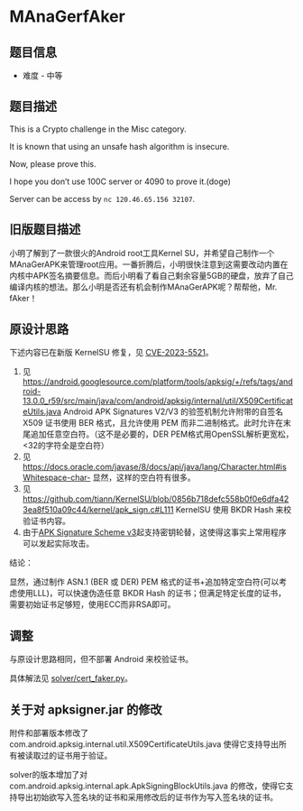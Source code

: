 # MAnaGerfAker

## 题目信息

* 难度 - 中等

## 题目描述

This is a Crypto challenge in the Misc category.

It is known that using an unsafe hash algorithm is insecure.

Now, please prove this.

I hope you don’t use 100C server or 4090 to prove it.(doge)

Server can be access by `nc 120.46.65.156 32107`.

## 旧版题目描述

小明了解到了一款很火的Android root工具Kernel SU，并希望自己制作一个MAnaGerAPK来管理root应用。一番折腾后，小明很快注意到这需要改动内置在内核中APK签名摘要信息。而后小明看了看自己剩余容量5GB的硬盘，放弃了自己编译内核的想法。那么小明是否还有机会制作MAnaGerAPK呢？帮帮他，Mr. fAker！

## 原设计思路

下述内容已在新版 KernelSU 修复，见 [CVE-2023-5521](https://huntr.com/bounties/d438eff7-4e24-45e0-bc75-d3a5b3ab2ea1/)。

1. 见 https://android.googlesource.com/platform/tools/apksig/+/refs/tags/android-13.0.0_r59/src/main/java/com/android/apksig/internal/util/X509CertificateUtils.java
Android APK Signatures V2/V3 的验签机制允许附带的自签名 X509 证书使用 BER 格式，且允许使用 PEM 而非二进制格式。此时允许在末尾追加任意空白符。（这不是必要的，DER PEM格式用OpenSSL解析更宽松，<32的字符全是空白符）
1. 见 https://docs.oracle.com/javase/8/docs/api/java/lang/Character.html#isWhitespace-char-
显然，这样的空白符有很多。
1. 见 https://github.com/tiann/KernelSU/blob/0856b718defc558b0f0e6dfa423ea8f510a09c44/kernel/apk_sign.c#L111
KernelSU 使用 BKDR Hash 来校验证书内容。
1. 由于[APK Signature Scheme v3](https://source.android.com/docs/security/features/apksigning/v3)起支持密钥轮替，这使得这事实上常用程序可以发起实际攻击。

结论：

显然，通过制作 ASN.1 (BER 或 DER) PEM 格式的证书+追加特定空白符(可以考虑使用LLL)，可以快速伪造任意 BKDR Hash 的证书；但满足特定长度的证书，需要初始证书足够短，使用ECC而非RSA即可。

## 调整

与原设计思路相同，但不部署 Android 来校验证书。

具体解法见 [solver/cert_faker.py](./solver/cert_faker.py)。

## 关于对 apksigner.jar 的修改

附件和部署版本修改了 com.android.apksig.internal.util.X509CertificateUtils.java 使得它支持导出所有被读取过的证书用于验证。

solver的版本增加了对 com.android.apksig.internal.apk.ApkSigningBlockUtils.java 的修改，使得它支持导出初始欲写入签名块的证书和采用修改后的证书作为写入签名块的证书。
